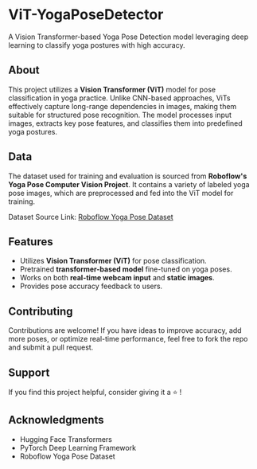 # ViT-YogaPoseDetector

A Vision Transformer-based Yoga Pose Detection model leveraging deep learning to classify yoga postures with high accuracy.

## About

This project utilizes a **Vision Transformer (ViT)** model for pose classification in yoga practice. Unlike CNN-based approaches, ViTs effectively capture long-range dependencies in images, making them suitable for structured pose recognition. The model processes input images, extracts key pose features, and classifies them into predefined yoga postures.

## Data

The dataset used for training and evaluation is sourced from **Roboflow's Yoga Pose Computer Vision Project**. It contains a variety of labeled yoga pose images, which are preprocessed and fed into the ViT model for training.

Dataset Source Link: [Roboflow Yoga Pose Dataset](https://universe.roboflow.com/new-workspace-mujgg/yoga-pose)

## Features
- Utilizes **Vision Transformer (ViT)** for pose classification.
- Pretrained **transformer-based model** fine-tuned on yoga poses.
- Works on both **real-time webcam input** and **static images**.
- Provides pose accuracy feedback to users.

## Contributing
Contributions are welcome! If you have ideas to improve accuracy, add more poses, or optimize real-time performance, feel free to fork the repo and submit a pull request.

## Support
If you find this project helpful, consider giving it a ⭐ !

## Acknowledgments
- Hugging Face Transformers
- PyTorch Deep Learning Framework
- Roboflow Yoga Pose Dataset
